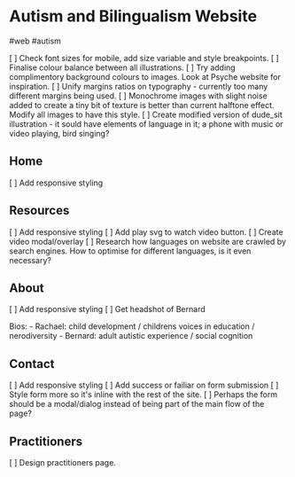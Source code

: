 # Autism and Bilingualism Website
#web #autism

[ ] Check font sizes for mobile, add size variable and style breakpoints.
[ ] Finalise colour balance between all illustrations.
[ ] Try adding complimentory background colours to images. Look at Psyche website for inspiration.
[ ] Unify margins ratios on typography - currently too many different margins being used.
[ ] Monochrome images with slight noise added to create a tiny bit of texture is better than current halftone effect. Modify all images to have this style.
[ ] Create modified version of dude_sit illustration - it sould have elements of language in it; a phone with music or video playing, bird singing? 

## Home
[ ] Add responsive styling

## Resources
[ ] Add responsive styling
[ ] Add play svg to watch video button.
[ ] Create video modal/overlay
[ ] Research how languages on website are crawled by search engines. How to optimise for different languages, is it even necessary? 

## About
[ ] Add responsive styling
[ ] Get headshot of Bernard

Bios:
	- Rachael: child development / childrens voices in education / nerodiversity
	- Bernard: adult autistic experience / social cognition

## Contact
[ ] Add responsive styling
[ ] Add success or failiar on form submission
[ ] Style form more so it's inline with the rest of the site.
[ ] Perhaps the form should be a modal/dialog instead of being part of the main flow of the page?

## Practitioners
[ ] Design practitioners page.
